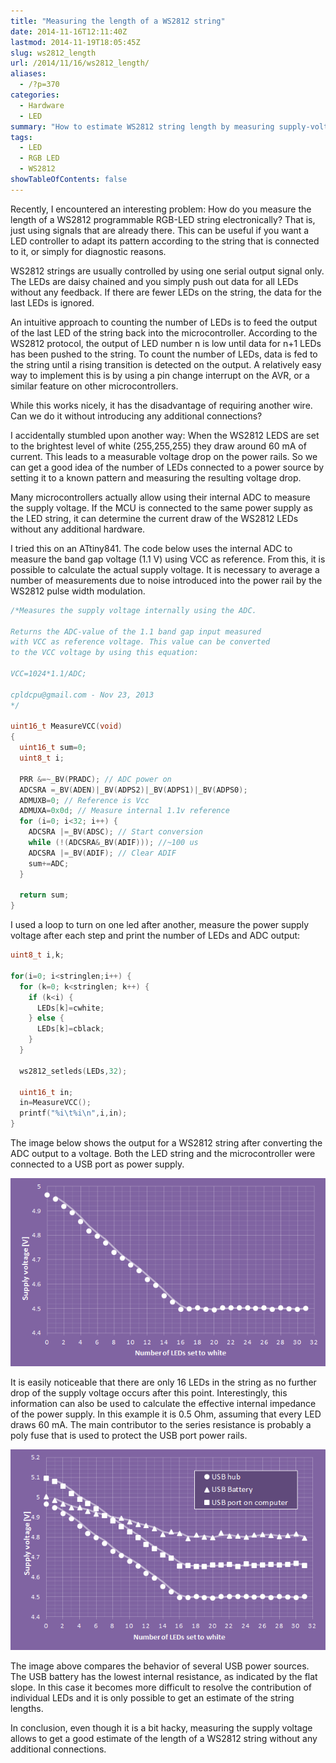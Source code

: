 ```yaml
---
title: "Measuring the length of a WS2812 string"
date: 2014-11-16T12:11:40Z
lastmod: 2014-11-19T18:05:45Z
slug: ws2812_length
url: /2014/11/16/ws2812_length/
aliases:
  - /?p=370
categories:
  - Hardware
  - LED
summary: "How to estimate WS2812 string length by measuring supply-voltage sag from the LEDs' current draw." 
tags:
  - LED
  - RGB LED
  - WS2812
showTableOfContents: false
---
```


Recently, I encountered an interesting problem: How do you measure the length of a WS2812 programmable RGB-LED string electronically? That is, just using signals that are already there. This can be useful if you want a LED controller to adapt its pattern according to the string that is connected to it, or simply for diagnostic reasons.

WS2812 strings are usually controlled by using one serial output signal only. The LEDs are daisy chained and you simply push out data for all LEDs without any feedback. If there are fewer LEDs on the string, the data for the last LEDs is ignored.

An intuitive approach to counting the number of LEDs is to feed the output of the last LED of the string back into the microcontroller. According to the WS2812 protocol, the output of LED number n is low until data for n+1 LEDs has been pushed to the string. To count the number of LEDs, data is fed to the string until a rising transition is detected on the output. A relatively easy way to implement this is by using a pin change interrupt on the AVR, or a similar feature on other microcontrollers.

While this works nicely, it has the disadvantage of requiring another wire. Can we do it without introducing any additional connections?

I accidentally stumbled upon another way: When the WS2812 LEDS are set to the brightest level of white (255,255,255) they draw around 60 mA of current. This leads to a measurable voltage drop on the power rails. So we can get a good idea of the number of LEDs connected to a power source by setting it to a known pattern and measuring the resulting voltage drop.

Many microcontrollers actually allow using their internal ADC to measure the supply voltage. If the MCU is connected to the same power supply as the LED string, it can determine the current draw of the WS2812 LEDs without any additional hardware.

I tried this on an ATtiny841. The code below uses the internal ADC to measure the band gap voltage (1.1 V) using VCC as reference. From this, it is possible to calculate the actual supply voltage. It is necessary to average a number of measurements due to noise introduced into the power rail by the WS2812 pulse width modulation.

```c
/*Measures the supply voltage internally using the ADC.

Returns the ADC-value of the 1.1 band gap input measured
with VCC as reference voltage. This value can be converted
to the VCC voltage by using this equation:

VCC=1024*1.1/ADC;

cpldcpu@gmail.com - Nov 23, 2013
*/

uint16_t MeasureVCC(void)
{
  uint16_t sum=0;
  uint8_t i;

  PRR &=~_BV(PRADC); // ADC power on
  ADCSRA =_BV(ADEN)|_BV(ADPS2)|_BV(ADPS1)|_BV(ADPS0);
  ADMUXB=0; // Reference is Vcc
  ADMUXA=0x0d; // Measure internal 1.1v reference
  for (i=0; i<32; i++) {
    ADCSRA |=_BV(ADSC); // Start conversion
    while (!(ADCSRA&_BV(ADIF))); //~100 us
    ADCSRA |=_BV(ADIF); // Clear ADIF
    sum+=ADC;
  }

  return sum;
}
```

I used a loop to turn on one led after another, measure the power supply voltage after each step and print the number of LEDs and ADC output:

```c
uint8_t i,k;

for(i=0; i<stringlen;i++) {
  for (k=0; k<stringlen; k++) {
    if (k<i) {
      LEDs[k]=cwhite;
    } else {
      LEDs[k]=cblack;
    }
  }

  ws2812_setleds(LEDs,32);

  uint16_t in;
  in=MeasureVCC();
  printf("%i\t%i\n",i,in);
}
```

The image below shows the output for a WS2812 string after converting the ADC output to a voltage. Both the LED string and the microcontroller were connected to a USB port as power supply.

![vcctrace](vcctrace.png)

It is easily noticeable that there are only 16 LEDs in the string as no further drop of the supply voltage occurs after this point. Interestingly, this information can also be used to calculate the effective internal impedance of the power supply. In this example it is 0.5 Ohm, assuming that every LED draws 60 mA. The main contributor to the series resistance is probably a poly fuse that is used to protect the USB port power rails.

![vccmultitraces](vccmultitraces.png)

The image above compares the behavior of several USB power sources. The USB battery has the lowest internal resistance, as indicated by the flat slope. In this case it becomes more difficult to resolve the contribution of individual LEDs and it is only possible to get an estimate of the string lengths.

In conclusion, even though it is a bit hacky, measuring the supply voltage allows to get a good estimate of the length of a WS2812 string without any additional connections.
